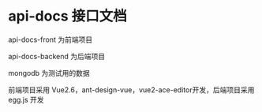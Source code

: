 # api-docs 接口文档

api-docs-front 为前端项目

api-docs-backend 为后端项目

mongodb 为测试用的数据



前端项目采用 Vue2.6，ant-design-vue，vue2-ace-editor开发，后端项目采用 egg.js 开发